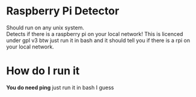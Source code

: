 # Raspberry Pi Detector
Should run on any unix system.  
Detects if there is a raspberry pi on your local network!
This is licenced under gpl v3 btw
just run it in bash and it should tell you if there is a rpi on your local network.

# How do I run it
**You do need ping**
just run it in bash I guess
